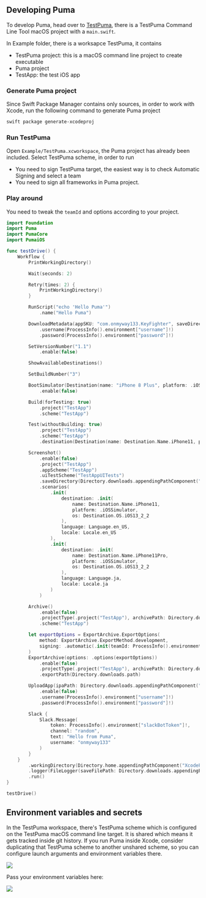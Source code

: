 ## Developing Puma

To develop Puma, head over to [TestPuma](https://github.com/pumaswift/Puma/tree/develop/Example/TestPuma), there is a TestPuma Command Line Tool macOS project with a `main.swift`.

In Example folder, there is a worksapce TestPuma, it contains

- TestPuma project: this is a macOS command line project to create executable
- Puma project
- TestApp: the test iOS app

### Generate Puma project

Since Swift Package Manager contains only sources, in order to work with Xcode, run the following command to generate Puma project

```sh
swift package generate-xcodeproj
```

### Run TestPuma

Open `Example/TestPuma.xcworkspace`, the Puma project has already been included. Select TestPuma scheme, in order to run

- You need to sign TestPuma target, the easiest way is to check Automatic Signing and select a team
- You need to sign all frameworks in Puma project.


### Play around

You need to tweak the `teamId` and options according to your project.

```swift
import Foundation
import Puma
import PumaCore
import PumaiOS

func testDrive() {
    Workflow {
        PrintWorkingDirectory()

        Wait(seconds: 2)

        Retry(times: 2) {
            PrintWorkingDirectory()
        }

        RunScript("echo 'Hello Puma'")
            .name("Hello Puma")

        DownloadMetadata(appSKU: "com.onmyway133.KeyFighter", saveDirectory: Directory.downloads.path)
            .username(ProcessInfo().environment["username"]!)
            .password(ProcessInfo().environment["password"]!)

        SetVersionNumber("1.1")
            .enable(false)

        ShowAvailableDestinations()

        SetBuildNumber("3")

        BootSimulator(Destination(name: "iPhone 8 Plus", platform: .iOS, os: "13.2"))
            .enable(false)

        Build(forTesting: true)
            .project("TestApp")
            .scheme("TestApp")

        Test(withoutBuilding: true)
            .project("TestApp")
            .scheme("TestApp")
            .destination(Destination(name: Destination.Name.iPhone11, platform: .iOSSimulator, os: Destination.OS.iOS13_2_2))

        Screenshot()
            .enable(false)
            .project("TestApp")
            .appScheme("TestApp")
            .uiTestScheme("TestAppUITests")
            .saveDirectory(Directory.downloads.appendingPathComponent("PumaScreenshots").path)
            .scenarios(
                .init(
                    destination: .init(
                        name: Destination.Name.iPhone11,
                        platform: .iOSSimulator,
                        os: Destination.OS.iOS13_2_2
                    ),
                    language: Language.en_US,
                    locale: Locale.en_US
                ),
                .init(
                    destination: .init(
                        name: Destination.Name.iPhone11Pro,
                        platform: .iOSSimulator,
                        os: Destination.OS.iOS13_2_2
                    ),
                    language: Language.ja,
                    locale: Locale.ja
                )
            )

        Archive()
            .enable(false)
            .projectType(.project("TestApp"), archivePath: Directory.downloads.appendingPathComponent("TestApp.xcarchive").path)
            .scheme("TestApp")

        let exportOptions = ExportArchive.ExportOptions(
            method: ExportArchive.ExportMethod.development,
            signing: .automatic(.init(teamId: ProcessInfo().environment["teamId"]!))
        )
        ExportArchive(options: .options(exportOptions))
            .enable(false)
            .projectType(.project("TestApp"), archivePath: Directory.downloads.appendingPathComponent("TestApp.xcarchive").path)
            .exportPath(Directory.downloads.path)

        UploadApp(ipaPath: Directory.downloads.appendingPathComponent("TestApp.ipa").path)
            .enable(false)
            .username(ProcessInfo().environment["username"]!)
            .password(ProcessInfo().environment["password"]!)

        Slack {
            Slack.Message(
                token: ProcessInfo().environment["slackBotToken"]!,
                channel: "random",
                text: "Hello from Puma",
                username: "onmyway133"
            )
        }
    }
        .workingDirectory(Directory.home.appendingPathComponent("XcodeProject2/Puma/Example/TestApp").path)
        .logger(FileLogger(saveFilePath: Directory.downloads.appendingPathComponent("puma.log").path))
        .run()
}

testDrive()
```

## Environment variables and secrets

In the TestPuma workspace, there's TestPuma scheme which is configured on the TestPuma macOS command line target. It is shared which means it gets tracked inside git history. If you run Puma inside Xcode, consider duplicating that TestPuma scheme to another unshared scheme, so you can configure launch arguments and environment variables there.

![](../Screenshots/edit_scheme.png)

Pass your environment variables here:

![](../Screenshots/add_arguments.png)

